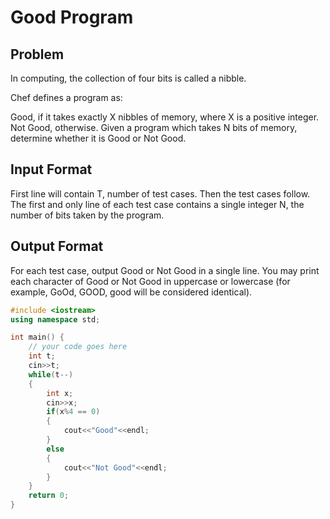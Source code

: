 # Good Program
## Problem
In computing, the collection of four bits is called a nibble.

Chef defines a program as:

Good, if it takes exactly X nibbles of memory, where X is a positive integer.
Not Good, otherwise.
Given a program which takes N bits of memory, determine whether it is Good or Not Good.

## Input Format
First line will contain T, number of test cases. Then the test cases follow.
The first and only line of each test case contains a single integer N, the number of bits taken by the program.
## Output Format
For each test case, output Good or Not Good in a single line. You may print each character of Good or Not
Good in uppercase or lowercase (for example, GoOd, GOOD, good will be considered identical).

```cpp
#include <iostream>
using namespace std;

int main() {
	// your code goes here
	int t;
	cin>>t;
	while(t--)
	{
	    int x;
	    cin>>x;
	    if(x%4 == 0)
	    {
	        cout<<"Good"<<endl;
	    }
	    else
	    {
	        cout<<"Not Good"<<endl;
	    }
	}
	return 0;
}
```
